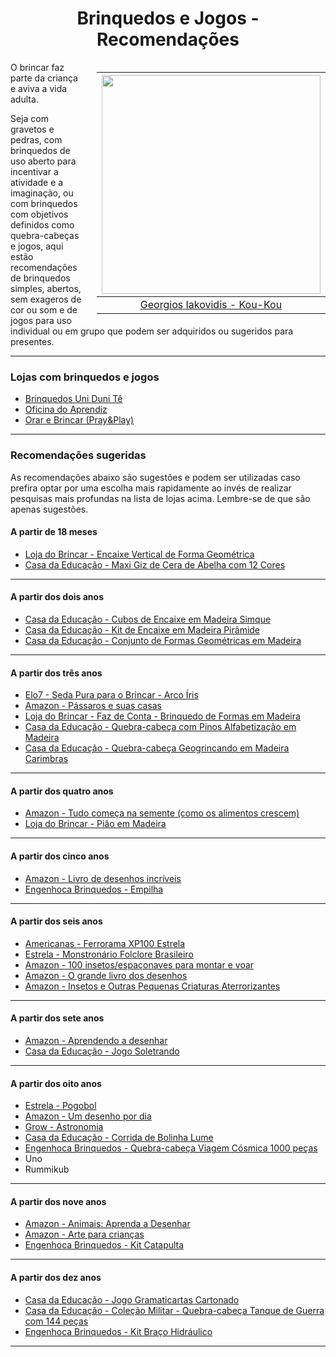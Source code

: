 <h1 align="center">Brinquedos e Jogos - Recomendações</h1>

<div style="float: right; padding-left: 20px">

|             <img height="350" src="./assets/images/Iniciativas/Georgios_Iakovidis_Kou-Kou.jpeg" />             |
| :------------------------------------------------------------------------------------------------------------: |
| [Georgios Iakovidis - Kou-Kou](https://search.creativecommons.org/photos/964fa311-1757-44b7-aba7-1598d6e7dac0) |

</div>

O brincar faz parte da criança e aviva a vida adulta.

Seja com gravetos e pedras, com brinquedos de uso aberto para incentivar a atividade e a imaginação, ou com brinquedos com objetivos definidos como quebra-cabeças e jogos, aqui estão recomendações de brinquedos simples, abertos, sem exageros de cor ou som e de jogos para uso individual ou em grupo que podem ser adquiridos ou sugeridos para presentes.

---

### Lojas com brinquedos e jogos

- [Brinquedos Uni Duni Tê](https://pt-br.facebook.com/brinquedosUniDuniTe)
- [Oficina do Aprendiz](https://oficinadoaprendiz.com.br/loja/)
- [Orar e Brincar (Pray&Play)](https://www.orarebrincar.com.br/)

---

### Recomendações sugeridas

As recomendações abaixo são sugestões e podem ser utilizadas caso prefira optar por uma escolha mais rapidamente ao invés de realizar pesquisas mais profundas na lista de lojas acima. Lembre-se de que são apenas sugestões.

#### A partir de 18 meses

- [Loja do Brincar - Encaixe Vertical de Forma Geométrica](https://www.lojadobrincar.com.br/faz-de-conta/brinquedo-madeira-encaixe-vertical-forma-geometrica-18m)
- [Casa da Educação - Maxi Giz de Cera de Abelha com 12 Cores](https://www.casadaeducacao.com.br/maxi-giz-de-cera-de-abelha-com-12-cores.5931.html)

---

#### A partir dos dois anos

- [Casa da Educação - Cubos de Encaixe em Madeira Simque](https://www.casadaeducacao.com.br/cubos-de-encaixe-em-madeira--simque.1543.html)
- [Casa da Educação - Kit de Encaixe em Madeira Pirâmide](https://www.casadaeducacao.com.br/kit-de-encaixe-em-madeira--piramide.1102.html)
- [Casa da Educação - Conjunto de Formas Geométricas em Madeira](https://www.casadaeducacao.com.br/conjunto-de-formas-geometricas-em-madeira.1109.html)

---

#### A partir dos três anos

- [Elo7 - Seda Pura para o Brincar - Arco Íris](https://www.elo7.com.br/seda-pura-para-o-brincar-arco-iris/dp/10D7B91)
- [Amazon - Pássaros e suas casas](https://www.amazon.com.br/P%C3%A1ssaros-Suas-Casas-Libby-Walden/dp/1848577087/)
- [Loja do Brincar - Faz de Conta - Brinquedo de Formas em Madeira](https://www.lojadobrincar.com.br/faz-de-conta/brinquedo-formas-em-madeira)
- [Casa da Educação - Quebra-cabeça com Pinos Alfabetização em Madeira](https://www.casadaeducacao.com.br/quebra-cabeca-com-pinos-alfabetizacao-em-madeira--simque.6398.html)
- [Casa da Educação - Quebra-cabeça Geogrincando em Madeira Carimbras](https://www.casadaeducacao.com.br/quebra-cabeca-geobrincando-em-madeira-carimbras.6084.html)

---

#### A partir dos quatro anos

- [Amazon - Tudo começa na semente (como os alimentos crescem)](https://www.amazon.com.br/Tudo-Come%C3%A7a-Semente-Alimentos-Crescem/dp/147494454X/)
- [Loja do Brincar - Piâo em Madeira](https://www.lojadobrincar.com.br/brinquedos/brinquedo-piao-em-madeira-3)

---

#### A partir dos cinco anos

- [Amazon - Livro de desenhos incríveis](https://www.amazon.com.br/Livro-Desenhos-Incr%C3%ADveis-Kirsteen-Robson/dp/1474937772/)
- [Engenhoca Brinquedos - Empilha](https://www.engenhocabrinquedos.com.br/product-page/empilha)

---

#### A partir dos seis anos

- [Americanas - Ferrorama XP100 Estrela](https://www.americanas.com.br/produto/111160630)
- [Estrela - Monstronário Folclore Brasileiro](https://www.estrela.com.br/livro-monstronario/p)
- [Amazon - 100 insetos/espaçonaves para montar e voar](https://www.amazon.com.br/100-Insetos-Para-Dobrar-Voar/dp/1474947204/)
- [Amazon - O grande livro dos desenhos](ttps://www.amazon.com.br/Grande-Livro-Desenhos-Passo/dp/1474933068/)
- [Amazon - Insetos e Outras Pequenas Criaturas Aterrorizantes](https://www.amazon.com.br/Insetos-Outras-Pequenas-Criaturas-Aterrorizantes/dp/8579600596/)

---

#### A partir dos sete anos

- [Amazon - Aprendendo a desenhar](https://www.amazon.com.br/Aprenda-Desenhar-V%C3%A1rios-Autores/dp/8573899875/)
- [Casa da Educação - Jogo Soletrando](https://www.casadaeducacao.com.br/jogo-soletrando-e-cx-em-cartonado.2518.html)

---

#### A partir dos oito anos

- [Estrela - Pogobol](https://www.estrela.com.br/pogobol-roxo-e-verde/p)
- [Amazon - Um desenho por dia](https://www.amazon.com.br/Desenho-por-Dia-Phil-Clarke/dp/1409573699/)
- [Grow - Astronomia](https://www.amazon.com.br/Grow-3584-Astronomia-Multicor/dp/B07W73D13R/)
- [Casa da Educação - Corrida de Bolinha Lume](https://www.casadaeducacao.com.br/corrida-de-bolinha-master-em-madeira--lume.7678.html)
- [Engenhoca Brinquedos - Quebra-cabeça Viagem Cósmica 1000 peças](https://www.engenhocabrinquedos.com.br/product-page/quebra-cabe%C3%A7a-viagem-c%C3%B3smica-1000-pe%C3%A7as)
- Uno
- Rummikub

---

#### A partir dos nove anos

- [Amazon - Animais: Aprenda a Desenhar](https://www.amazon.com.br/Animais-Aprenda-Desenhar-Guia-Completo/dp/0857625446/)
- [Amazon - Arte para crianças](https://www.amazon.com.br/Arte-Para-Crian%C3%A7as-V%C3%A1rios-Autores/dp/8564517353/)
- [Engenhoca Brinquedos - Kit Catapulta](https://www.engenhocabrinquedos.com.br/product-page/kit-catapulta)

---

#### A partir dos dez anos

- [Casa da Educação - Jogo Gramaticartas Cartonado](https://www.casadaeducacao.com.br/jogo-gramaticartas-e-cx-em-cartonado.4759.html)
- [Casa da Educação - Coleção Militar - Quebra-cabeça Tanque de Guerra com 144 peças](https://www.casadaeducacao.com.br/colecao-militar-quebra-cabeca-3d-tanque-de-guerra-com-144-pecas--monta-mundi.3432.html)
- [Engenhoca Brinquedos - Kit Braço Hidráulico](https://www.engenhocabrinquedos.com.br/product-page/kit-bra%C3%A7o-hidr%C3%A1ulico)

---
